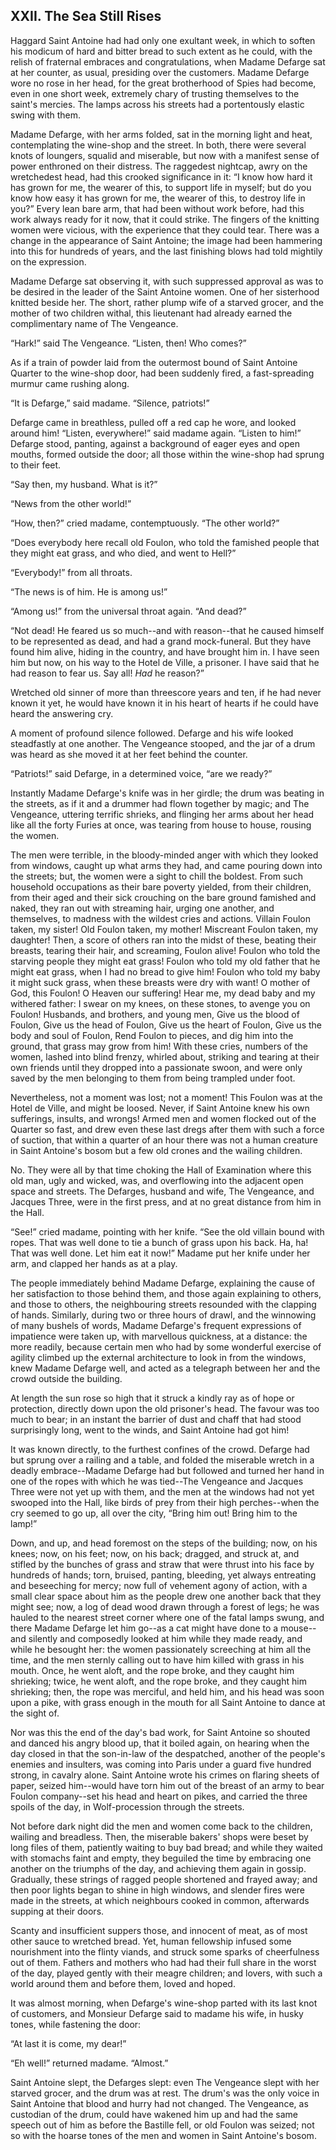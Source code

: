 ## XXII. The Sea Still Rises


Haggard Saint Antoine had had only one exultant week, in which to soften
his modicum of hard and bitter bread to such extent as he could, with
the relish of fraternal embraces and congratulations, when Madame
Defarge sat at her counter, as usual, presiding over the customers.
Madame Defarge wore no rose in her head, for the great brotherhood of
Spies had become, even in one short week, extremely chary of trusting
themselves to the saint's mercies. The lamps across his streets had a
portentously elastic swing with them.

Madame Defarge, with her arms folded, sat in the morning light and heat,
contemplating the wine-shop and the street. In both, there were several
knots of loungers, squalid and miserable, but now with a manifest sense
of power enthroned on their distress. The raggedest nightcap, awry on
the wretchedest head, had this crooked significance in it: “I know how
hard it has grown for me, the wearer of this, to support life in myself;
but do you know how easy it has grown for me, the wearer of this, to
destroy life in you?” Every lean bare arm, that had been without work
before, had this work always ready for it now, that it could strike.
The fingers of the knitting women were vicious, with the experience that
they could tear. There was a change in the appearance of Saint Antoine;
the image had been hammering into this for hundreds of years, and the
last finishing blows had told mightily on the expression.

Madame Defarge sat observing it, with such suppressed approval as was
to be desired in the leader of the Saint Antoine women. One of her
sisterhood knitted beside her. The short, rather plump wife of a starved
grocer, and the mother of two children withal, this lieutenant had
already earned the complimentary name of The Vengeance.

“Hark!” said The Vengeance. “Listen, then! Who comes?”

As if a train of powder laid from the outermost bound of Saint Antoine
Quarter to the wine-shop door, had been suddenly fired, a fast-spreading
murmur came rushing along.

“It is Defarge,” said madame. “Silence, patriots!”

Defarge came in breathless, pulled off a red cap he wore, and looked
around him! “Listen, everywhere!” said madame again. “Listen to him!”
 Defarge stood, panting, against a background of eager eyes and open
mouths, formed outside the door; all those within the wine-shop had
sprung to their feet.

“Say then, my husband. What is it?”

“News from the other world!”

“How, then?” cried madame, contemptuously. “The other world?”

“Does everybody here recall old Foulon, who told the famished people
that they might eat grass, and who died, and went to Hell?”

“Everybody!” from all throats.

“The news is of him. He is among us!”

“Among us!” from the universal throat again. “And dead?”

“Not dead! He feared us so much--and with reason--that he caused himself
to be represented as dead, and had a grand mock-funeral. But they have
found him alive, hiding in the country, and have brought him in. I have
seen him but now, on his way to the Hotel de Ville, a prisoner. I have
said that he had reason to fear us. Say all! _Had_ he reason?”

Wretched old sinner of more than threescore years and ten, if he had
never known it yet, he would have known it in his heart of hearts if he
could have heard the answering cry.

A moment of profound silence followed. Defarge and his wife looked
steadfastly at one another. The Vengeance stooped, and the jar of a drum
was heard as she moved it at her feet behind the counter.

“Patriots!” said Defarge, in a determined voice, “are we ready?”

Instantly Madame Defarge's knife was in her girdle; the drum was beating
in the streets, as if it and a drummer had flown together by magic; and
The Vengeance, uttering terrific shrieks, and flinging her arms about
her head like all the forty Furies at once, was tearing from house to
house, rousing the women.

The men were terrible, in the bloody-minded anger with which they looked
from windows, caught up what arms they had, and came pouring down into
the streets; but, the women were a sight to chill the boldest. From
such household occupations as their bare poverty yielded, from their
children, from their aged and their sick crouching on the bare ground
famished and naked, they ran out with streaming hair, urging one
another, and themselves, to madness with the wildest cries and actions.
Villain Foulon taken, my sister! Old Foulon taken, my mother! Miscreant
Foulon taken, my daughter! Then, a score of others ran into the midst of
these, beating their breasts, tearing their hair, and screaming, Foulon
alive! Foulon who told the starving people they might eat grass! Foulon
who told my old father that he might eat grass, when I had no bread
to give him! Foulon who told my baby it might suck grass, when these
breasts were dry with want! O mother of God, this Foulon! O Heaven our
suffering! Hear me, my dead baby and my withered father: I swear on my
knees, on these stones, to avenge you on Foulon! Husbands, and brothers,
and young men, Give us the blood of Foulon, Give us the head of Foulon,
Give us the heart of Foulon, Give us the body and soul of Foulon, Rend
Foulon to pieces, and dig him into the ground, that grass may grow from
him! With these cries, numbers of the women, lashed into blind frenzy,
whirled about, striking and tearing at their own friends until they
dropped into a passionate swoon, and were only saved by the men
belonging to them from being trampled under foot.

Nevertheless, not a moment was lost; not a moment! This Foulon was at
the Hotel de Ville, and might be loosed. Never, if Saint Antoine knew
his own sufferings, insults, and wrongs! Armed men and women flocked out
of the Quarter so fast, and drew even these last dregs after them with
such a force of suction, that within a quarter of an hour there was not
a human creature in Saint Antoine's bosom but a few old crones and the
wailing children.

No. They were all by that time choking the Hall of Examination where
this old man, ugly and wicked, was, and overflowing into the adjacent
open space and streets. The Defarges, husband and wife, The Vengeance,
and Jacques Three, were in the first press, and at no great distance
from him in the Hall.

“See!” cried madame, pointing with her knife. “See the old villain bound
with ropes. That was well done to tie a bunch of grass upon his back.
Ha, ha! That was well done. Let him eat it now!” Madame put her knife
under her arm, and clapped her hands as at a play.

The people immediately behind Madame Defarge, explaining the cause of
her satisfaction to those behind them, and those again explaining to
others, and those to others, the neighbouring streets resounded with the
clapping of hands. Similarly, during two or three hours of drawl,
and the winnowing of many bushels of words, Madame Defarge's frequent
expressions of impatience were taken up, with marvellous quickness, at
a distance: the more readily, because certain men who had by some
wonderful exercise of agility climbed up the external architecture
to look in from the windows, knew Madame Defarge well, and acted as a
telegraph between her and the crowd outside the building.

At length the sun rose so high that it struck a kindly ray as of hope or
protection, directly down upon the old prisoner's head. The favour was
too much to bear; in an instant the barrier of dust and chaff that had
stood surprisingly long, went to the winds, and Saint Antoine had got
him!

It was known directly, to the furthest confines of the crowd. Defarge
had but sprung over a railing and a table, and folded the miserable
wretch in a deadly embrace--Madame Defarge had but followed and turned
her hand in one of the ropes with which he was tied--The Vengeance and
Jacques Three were not yet up with them, and the men at the windows
had not yet swooped into the Hall, like birds of prey from their high
perches--when the cry seemed to go up, all over the city, “Bring him
out! Bring him to the lamp!”

Down, and up, and head foremost on the steps of the building; now, on
his knees; now, on his feet; now, on his back; dragged, and struck at,
and stifled by the bunches of grass and straw that were thrust into his
face by hundreds of hands; torn, bruised, panting, bleeding, yet always
entreating and beseeching for mercy; now full of vehement agony of
action, with a small clear space about him as the people drew one
another back that they might see; now, a log of dead wood drawn through
a forest of legs; he was hauled to the nearest street corner where one
of the fatal lamps swung, and there Madame Defarge let him go--as a cat
might have done to a mouse--and silently and composedly looked at him
while they made ready, and while he besought her: the women passionately
screeching at him all the time, and the men sternly calling out to have
him killed with grass in his mouth. Once, he went aloft, and the rope
broke, and they caught him shrieking; twice, he went aloft, and the rope
broke, and they caught him shrieking; then, the rope was merciful, and
held him, and his head was soon upon a pike, with grass enough in the
mouth for all Saint Antoine to dance at the sight of.

Nor was this the end of the day's bad work, for Saint Antoine so shouted
and danced his angry blood up, that it boiled again, on hearing when
the day closed in that the son-in-law of the despatched, another of the
people's enemies and insulters, was coming into Paris under a guard
five hundred strong, in cavalry alone. Saint Antoine wrote his crimes
on flaring sheets of paper, seized him--would have torn him out of the
breast of an army to bear Foulon company--set his head and heart on
pikes, and carried the three spoils of the day, in Wolf-procession
through the streets.

Not before dark night did the men and women come back to the children,
wailing and breadless. Then, the miserable bakers' shops were beset by
long files of them, patiently waiting to buy bad bread; and while
they waited with stomachs faint and empty, they beguiled the time by
embracing one another on the triumphs of the day, and achieving them
again in gossip. Gradually, these strings of ragged people shortened and
frayed away; and then poor lights began to shine in high windows, and
slender fires were made in the streets, at which neighbours cooked in
common, afterwards supping at their doors.

Scanty and insufficient suppers those, and innocent of meat, as of
most other sauce to wretched bread. Yet, human fellowship infused
some nourishment into the flinty viands, and struck some sparks of
cheerfulness out of them. Fathers and mothers who had had their full
share in the worst of the day, played gently with their meagre children;
and lovers, with such a world around them and before them, loved and
hoped.

It was almost morning, when Defarge's wine-shop parted with its last
knot of customers, and Monsieur Defarge said to madame his wife, in
husky tones, while fastening the door:

“At last it is come, my dear!”

“Eh well!” returned madame. “Almost.”

Saint Antoine slept, the Defarges slept: even The Vengeance slept with
her starved grocer, and the drum was at rest. The drum's was the
only voice in Saint Antoine that blood and hurry had not changed. The
Vengeance, as custodian of the drum, could have wakened him up and had
the same speech out of him as before the Bastille fell, or old Foulon
was seized; not so with the hoarse tones of the men and women in Saint
Antoine's bosom.




